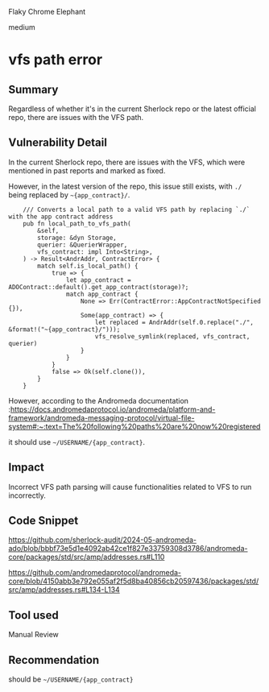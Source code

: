Flaky Chrome Elephant

medium

# vfs path error

## Summary

Regardless of whether it's in the current Sherlock repo or the latest official repo, there are issues with the VFS path.

## Vulnerability Detail

In the current Sherlock repo, there are issues with the VFS, which were mentioned in past reports and marked as fixed.

However, in the latest version of the repo, this issue still exists, with `./` being replaced by `~{app_contract}/`.

```solidity
    /// Converts a local path to a valid VFS path by replacing `./` with the app contract address
    pub fn local_path_to_vfs_path(
        &self,
        storage: &dyn Storage,
        querier: &QuerierWrapper,
        vfs_contract: impl Into<String>,
    ) -> Result<AndrAddr, ContractError> {
        match self.is_local_path() {
            true => {
                let app_contract = ADOContract::default().get_app_contract(storage)?;
                match app_contract {
                    None => Err(ContractError::AppContractNotSpecified {}),
                    Some(app_contract) => {
                        let replaced = AndrAddr(self.0.replace("./", &format!("~{app_contract}/")));
                        vfs_resolve_symlink(replaced, vfs_contract, querier)
                    }
                }
            }
            false => Ok(self.clone()),
        }
    }
```

However, according to the Andromeda documentation :https://docs.andromedaprotocol.io/andromeda/platform-and-framework/andromeda-messaging-protocol/virtual-file-system#:~:text=The%20following%20paths%20are%20now%20registered

 it should use `~/USERNAME/{app_contract}`.

## Impact

Incorrect VFS path parsing will cause functionalities related to VFS to run incorrectly.

## Code Snippet

https://github.com/sherlock-audit/2024-05-andromeda-ado/blob/bbbf73e5d1e4092ab42ce1f827e33759308d3786/andromeda-core/packages/std/src/amp/addresses.rs#L110

https://github.com/andromedaprotocol/andromeda-core/blob/4150abb3e792e055af2f5d8ba40856cb20597436/packages/std/src/amp/addresses.rs#L134-L134

## Tool used

Manual Review

## Recommendation

should be  `~/USERNAME/{app_contract}` 